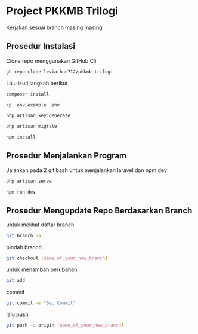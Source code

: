 
# Project PKKMB Trilogi

Kerjakan sesuai branch masing masing


## Prosedur Instalasi

Clone repo menggunakan GitHub Cli

```bash
gh repo clone leviathan712/pkkmb-trilogi
```

Lalu ikuti langkah berikut

```bash
composer install
```
```bash
cp .env.example .env
```
```bash
php artisan key:generate
```
```bash
php artisan migrate
```
```bash
npm install
```

## Prosedur Menjalankan Program

Jalankan pada 2 git bash untuk menjalankan laravel dan npm dev

```bash
php artisan serve
```
```bash
npm run dev
```

## Prosedur Mengupdate Repo Berdasarkan Branch

untuk melihat daftar branch
```bash
git branch -a
```


pindah branch
```bash
git checkout [name_of_your_new_branch]
```

untuk menambah perubahan
```bash
git add .
```

commit
```bash
git commit -m "Sec Commit"
```

lalu push
```bash
git push -u origin [name_of_your_new_branch]
```



    